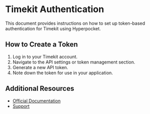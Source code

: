 # Timekit Authentication

This document provides instructions on how to set up token-based authentication for Timekit using Hyperpocket.

## How to Create a Token

1. Log in to your Timekit account.
2. Navigate to the API settings or token management section.
3. Generate a new API token.
4. Note down the token for use in your application.

## Additional Resources

- [Official Documentation](https://docs.timekit.io)
- [Support](https://support.timekit.io) 
